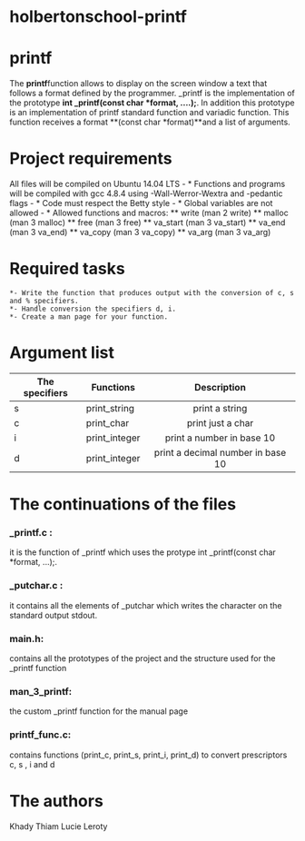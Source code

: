 # holbertonschool-printf
# printf

The **printf**function allows to display on the screen window a text that follows a format defined by the programmer.
_printf is the implementation of the prototype **int _printf(const char *format, ....);**. In addition this prototype is an implementation of printf standard function and variadic function.
This function receives a format **(const char *format)**and a list of arguments.
# Project requirements
All files will be compiled on Ubuntu 14.04 LTS
    - * Functions and programs will be compiled with gcc 4.8.4 using -Wall-Werror-Wextra and -pedantic flags
    - * Code must respect the Betty style
    - * Global variables are not allowed
    - * Allowed functions and macros:
           ** write (man 2 write)
           ** malloc (man 3 malloc)
           ** free (man 3 free)
           ** va_start (man 3 va_start)
           ** va_end (man 3 va_end)
           ** va_copy (man 3 va_copy)
           ** va_arg (man 3 va_arg)
# Required tasks
    *- Write the function that produces output with the conversion of c, s and % specifiers.
    *- Handle conversion the specifiers d, i.
    *- Create a man page for your function.
# Argument list
| The specifiers |Functions             |Description                       |
| ---------------|--------------------- |:--------------------------------:|
| s             | print_string         |print a string                     |
| c              | print_char           |print just a char                 |
| i             | print_integer        |print a number in base 10          |
| d             | print_integer        |print a decimal number in base 10  |

# The continuations of the files

### _printf.c :
it is the function of _printf which uses the protype int _printf(const char *format, ...);.

### _putchar.c :
it contains all the elements of _putchar which writes the character on the standard output stdout.

### main.h:
contains all the prototypes of the project and the structure used for the _printf function

### man_3_printf:
the custom _printf function for the manual page

### printf_func.c:
contains functions (print_c, print_s, print_i, print_d) to convert prescriptors c, s , i and d
# The authors
Khady Thiam
Lucie Leroty

